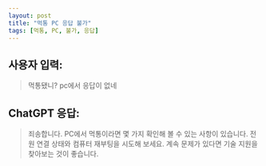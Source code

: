 ```yaml
---
layout: post
title: "먹통 PC 응답 불가"
tags: [먹통, PC, 불가, 응답]
---
```


## 사용자 입력:
> 먹통됐니? pc에서 응답이 없네

## ChatGPT 응답:
> 죄송합니다. PC에서 먹통이라면 몇 가지 확인해 볼 수 있는 사항이 있습니다. 전원 연결 상태와 컴퓨터 재부팅을 시도해 보세요. 계속 문제가 있다면 기술 지원을 찾아보는 것이 좋습니다.

